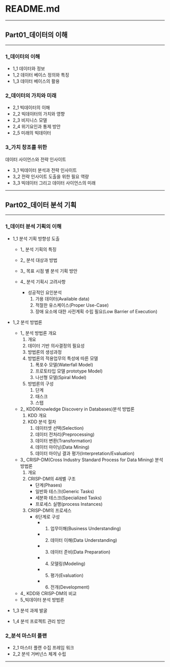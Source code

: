 # README.md
---

## Part01_데이터의 이해
---
### 1_데이터의 이해

- 1_1 데이터와 정보 
- 1_2 데이터 베이스 정의와 특징
- 1_3 데이터 베이스의 활용 

### 2_데이터의 가치와 미래

- 2_1 빅데이터의 이해 
- 2_2 빅데이터의 가치와 영향
- 2_3 비지니스 모델
- 2_4 위기요인과 통제 방안 
- 2_5 미래의 빅데이터 

### 3_가치 창조를 위한 
데이터 사이언스와 전략 인사이트

- 3_1 빅데이터 분석과 전략 인사이트 
- 3_2 전략 인사이트 도출을 위한 필요 역량
- 3_3 빅데이터 그리고 데이터 사이언스의 미래

---
## Part02_데이터 분석 기획 
---
### 1_데이터 분석 기획의 이해 

- 1_1 분석 기획 방향성 도출 
	- 1_ 분석 기획의 특징 
	- 2_ 분석 대상과 방법 
	- 3_ 목표 시점 별 분석 기획 방안 
	- 4_ 분석 기획시 고려사항 

		- 성공적인 요인분석 
			1. 가용 데이터(Available data)
			2. 적절한 유스케이스(Proper Use-Case)
			3. 장애 요소에 대한 사전계획 수립 필요(Low Barrier of Execution)

- 1_2 분석 방법론 
	- 1_ 분석 방법론 개요
		1. 개요 
		2. 데이터 기반 의사결정의 필요성
		3. 방법론의 생성과정 
		4. 방법론의 적용업무의 특성에 따른 모델
			1. 폭포수 모델(Waterfall Model)
			2. 프로토타입 모델 prototype Model)
			3. 나선형 모델(Spiral Model)
		5. 방법론의 구성
			1. 단계
			2. 태스크
			3. 스탭
	- 2_ KDD(Knowledge Discovery in Databases)분석 방법론
		1. KDD 개요
		2. KDD 분석 절차
			1) 데이터셋 선택(Selection)
			2) 데이터 전처리(Preprocessing)
			3) 데이터 변환(Transformation)
			4) 데이터 마이닝(Data Mining)
			5) 데이터 마이닝 결과 평가(Interpretation/Evaluation)
	- 3_ CRISP-DM(Cross Industry Standard Process for Data Mining) 분석 방법론
		1. 개요
		2. CRISP-DM의 4레벨 구조
			- 단계(Phases)
			- 일반화 테스크(Generic Tasks)
			- 세분화 테스크(Specialized Tasks)
			- 프로세스 실행(process Instances)
		3. CRISP-DM의 프로세스
			- 6단계로 구성
				- 1) 업무이해(Business Understanding)
				- 2) 데이터 이해(Data Understanding)
				- 3) 데이터 준비(Data Preparation)
				- 4) 모델링(Modeling)
				- 5) 평가(Evaluation)
				- 6) 전개(Development)
	- 4_ KDD와 CRISP-DM의 비교
	- 5_빅데이터 분석 방법론 
- 1_3 분석 과제 발굴
- 1_4 분석 프로젝트 관리 방안 

### 2_분석 마스터 플랜

- 2_1 마스터 플랜 수집 프레임 워크 
- 2_2 분석 거버넌스 체계 수립 

---
